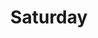 ---
IMPORTANT: WHEN A VALUE CONTAINS A COLON FOLLOWED BY A SPACE, YOU MUST USE &#58;

layout: print2
title: Saturday

sermon: “Money Matters”
speaker: Pastor Harold Kim
scripture: 1 Timothy 6:6-10, 17-19
sermonNumber: 1
---